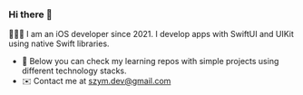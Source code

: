 ### Hi there 👋

🧑🏻‍💻 I am an iOS developer since 2021. I develop apps with SwiftUI and UIKit using native Swift libraries.

- 🔭 Below you can check my learning repos with simple projects using different technology stacks.
- ✉️ Contact me at <a href=mailto:szym.dev@gmail.com>szym.dev@gmail.com</a>
